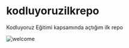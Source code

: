 # kodluyoruzilkrepo
Kodluyoruz Eğitimi kapsamında açtığım ilk repo

![welcome](https://media.giphy.com/media/ggtpYV17RP9lTbc542/giphy.gif)
